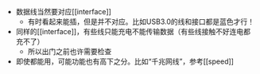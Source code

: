 - 数据线当然要对应[[interface]]
  - 有时看起来能插，但是并不对应。比如USB3.0的线和接口都是蓝色才行！
- 同样的[[interface]]，有些线只能充电不能传输数据（有些线接触不好连电都充不了）
  - 所以出门之前也许需要检查
- 即使都能用，可能功能也有高下之分。比如“千兆网线”，参考[[speed]]